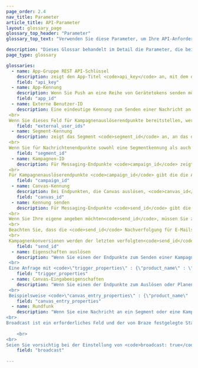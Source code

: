 ```yaml
---
page_order: 2.4
nav_title: Parameter
article_title: API-Parameter
layout: glossary_page
glossary_top_header: "Parameter"
glossary_top_text: "Verwenden Sie diese Parameter, um Ihre API-Anforderungen zu definieren. Obwohl die von Ihnen benötigten Parameter unter Endpunkte aufgeführt sind, sollten Sie dadurch mehr Einblick in deren Nuance und andere Spezifikationen erhalten."

description: "Dieses Glossar behandelt im Detail die Parameter, die bei API-Anfragen verwendet werden." 
page_type: glossary

glossaries:
  - name: App-Gruppe REST API-Schlüssel
    description: zeigt den App-Titel <code>api_key</code> an, mit dem die Daten in dieser Anfrage verknüpft sind, und authentifiziert den Anforderer als jemanden, der Nachrichten an die App senden darf. Sie muss bei jeder Anfrage als HTTP-Autorisierungsheader enthalten sein. Sie finden sie im Abschnitt „<strong>Developer Console</strong>“ des Braze-Dashboards.
    field: "api_key"
  - name: App-Kennung
    description: Wenn Sie Push an eine Reihe von Gerätetokens senden möchten (anstelle von Benutzern), müssen Sie angeben, in welchem Namen welche bestimmte App Sie Nachrichten senden. In diesem Fall geben Sie die entsprechende App-Kennung in einem Token-Objekt an. Sie finden sie im Abschnitt „<strong>Developer Console</strong>“ des Braze-Dashboards.
    field: "app_id"
  - name: Externe Benutzer-ID
    description: Eine eindeutige Kennung zum Senden einer Nachricht an bestimmte Benutzer. Diese Kennung sollte mit der im Braze SDK festgelegten Kennung übereinstimmen. Sie können nur Benutzer für Nachrichten ansprechen, die bereits über das SDK oder die Benutzer-API identifiziert wurden. In einer Anfrage sind maximal 50 externe Benutzer-IDs zulässig. <br>
 <br>
 Wenn Sie dieses Feld für Kampagnenauslöserendpunkte bereitstellen, werden die Kriterien mit den Kampagnensegmenten geschichtet und nur Benutzer, die in der Liste der externen Benutzer-IDs und des Kampagnensegments enthalten sind, erhalten die Nachricht.
    field: "external_user_ids"
  - name: Segment-Kennung
    description: zeigt das Segment <code>segment_id</code> an, an das die Nachricht gesendet werden soll. Eine Segmentkennung für jedes der von Ihnen erstellten Segmente finden Sie im Abschnitt „<strong>Developer Console</strong>“ des Braze-Dashboards. <br>
 <br>
 Wenn Sie für Nachrichtenendpunkte sowohl eine Segmentkennung als auch eine Liste externer Benutzer-IDs in einer einzigen Messaging-Anforderung bereitstellen, werden die Kriterien mehrschichtig dargestellt und nur Benutzer, die sowohl in der Liste der externen Benutzer-IDs als auch im angegebenen Segment enthalten sind, erhalten die Nachricht.
    field: "segment_id"
  - name: Kampagnen-ID
    description: Für Messaging-Endpunkte <code>campaign_id</code> zeigt die API-Kampagne an, unter der die Analyse einer Nachricht verfolgt werden soll. Eine Kampagnenkennung für jede der Kampagnen, die Sie erstellt haben, finden Sie im Abschnitt „<strong>Developer Console</strong>“ des Braze-Dashboards. Wenn Sie im Anforderungstext eine Kampagnenkennung angeben, müssen Sie <code>message_variation_id</code> in jedem der Nachrichtenobjekte eine angeben, die die dargestellte Variante Ihrer Kampagne angibt. <br>
 <br>
 Für Kampagnenauslöserendpunkte <code>campaign_id</code> gibt die die API-ID der auszulösenden Kampagne an. Dieses Feld ist für alle Trigger-Endpunktanforderungen erforderlich.
    field: "campaign_id"
  - name: Canvas-Kennung
    description: Bei Endpunkten, die Canvas auslösen, <code>canvas_id</code> gibt die die Kennung des Canvas an, der ausgelöst oder geplant werden soll. Dieses Feld ist für alle Trigger-Endpunktanforderungen erforderlich.
    field: "canvas_id"
  - name: Kennung senden
    description: Für Messaging-Endpunkte <code>send_id</code> gibt die an, unter welchem Senden die Analyse für eine Nachricht verfolgt werden soll. <code>send_id</code> Mit können Sie Analysen für eine bestimmte Instanz einer Kampagne abrufen, die über den <code>sends/data_series</code> Endpunkt gesendet wird. API- und API-Trigger-Kampagnen, die als Broadcast gesendet werden, generieren automatisch eine Sendekennung, wenn keine Sendekennung bereitgestellt wird. <br>
 <br>
 Wenn Sie Ihre eigene angeben möchten<code>send_id</code>, müssen Sie zunächst eine über den <code>sends/id/create</code> Endpunkt erstellen. Der <code>send_id</code> muss alle ASCII-Zeichen und höchstens 64 Zeichen lang sein.  Sie können eine Sendekennung für mehrere Sendungen derselben Kampagne wiederverwenden, wenn Sie die Analysen dieser Sendungen zusammen gruppieren möchten. <br>
 <br>
 Beachten Sie, dass die <code>send_id</code> Nachverfolgung für E-Mails, die über Mailjet gesendet werden, nicht verfügbar ist. <br>
 <br>
 Kampagnenkonversionen werden der letzten verfolgten<code>send_id</code>, die der Benutzer von dieser Kampagne erhalten hat, zugeordnet, es sei denn, die letzte Sendung, die der Benutzer erhalten hat, wurde nicht verfolgt.
    field: "send_id"
  - name: Eigenschaften auslösen
    description: "Wenn Sie einen der Endpunkte zum Senden einer Kampagne mit API-Triggered Delivery verwenden, können Sie eine Karte mit Schlüsseln und Werten bereitstellen, um Ihre Nachricht anzupassen. Wenn Sie eine API-Anforderung erstellen, die ein Objekt in enthält<code>\"trigger_properties\"</code>, können die Werte in diesem Objekt dann in Ihrer Nachrichtenvorlage unter dem <code>api_trigger_properties</code> Namensraum referenziert werden. <br>
 <br>
 Eine Anfrage mit <code>\"trigger_properties\" : {\"product_name\" : \"shoes\", \"product_price\" : 79.99}</code> könnte beispielsweise das Wort \"Schuhe\" zur Nachricht hinzufügen, indem sie hinzufügt<code>{{api_trigger_properties.${product_name}}}</code>."
    field: "trigger_properties"
  - name: Canvas-Eingabeeigenschaften
    description: "Wenn Sie einen der Endpunkte zum Auslösen oder Planen eines Canvas über die API verwenden, können Sie eine Karte mit Schlüsseln und Werten bereitstellen, um Nachrichten anzupassen, die von den ersten Schritten Ihres Canvas im <code>\"canvas_entry_properties\"</code> Namensraum gesendet werden. <br>
 <br>
 Beispielsweise <code>\"canvas_entry_properties\" : {\"product_name\" : \"shoes\", \"product_price\" : 79.99}</code> könnte eine Anfrage mit das Wort \"Schuhe\" zu einer Nachricht hinzufügen, indem sie hinzufügt<code>{{canvas_entry_properties.${product_name}}}</code>."
    field: "canvas_entry_properties"
  - name: Rundfunk
    description: "Wenn Sie eine Nachricht an ein Segment oder eine Kampagnenzielgruppe senden, die einen API-Endpunkt verwendet, muss Braze ausdrücklich definieren, ob Ihre Nachricht eine \"Nachricht\" an eine große Gruppe von Benutzern ist, indem ein <code>broadcast</code> Boolescher in den API-Aufruf aufgenommen wird. Das heißt, wenn Sie beabsichtigen, eine API-Nachricht an das gesamte Segment zu senden, das eine Kampagne oder Canvas anvisiert, müssen Sie sie <code>broadcast: true</code> in Ihren API-Aufruf aufnehmen. <br>
<br>
Broadcast ist ein erforderliches Feld und der von Braze festgelegte Standardwert, wenn eine Kampagne oder Canvas erstellt wird, ist <code>broadcast: false</code>. Sie können nicht beide <code>broadcast: true</code> und eine <code>recipients</code> Liste angegeben haben. Wenn das <code>broadcast</code> Flag auf wahr gesetzt ist und eine explizite Empfängerliste bereitgestellt wird, gibt der API-Endpunkt einen Fehler zurück. In ähnlicher Weise wird die Angabe <code>broadcast: false</code> und Nichtbereitstellung einer Empfängerliste zu einem Fehler führen. 
    
    <br>
<br>
Seien Sie vorsichtig bei der Einstellung von <code>broadcast: true</code>, da das unbeabsichtigte Setzen dieses Flags dazu führen kann, dass Sie Ihre Kampagne oder Ihren Canvas an eine größere Zielgruppe als erwartet senden. Das <code>broadcast</code> Flag ist erforderlich, um vor versehentlichen Sendungen an große Benutzergruppen zu schützen."
    field: "broadcast"
    
---
```

